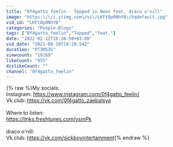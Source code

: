 ```yaml
---
title: "0f4gatto_feelin - Topped in Neon feat. draco o'nill"
image: "https:\/\/i.ytimg.com\/vi\/LKFt8p0NhY8\/hqdefault.jpg"
vid_id: "LKFt8p0NhY8"
categories: "People-Blogs"
tags: ["0f4gatto_feelin","Topped","feat."]
date: "2022-02-12T16:38:50+03:00"
vid_date: "2021-08-10T18:20:54Z"
duration: "PT3M53S"
viewcount: "19169"
likeCount: "955"
dislikeCount: ""
channel: "0f4gatto_feelin"
---
```

{% raw %}My socials:<br />Instagram: <a rel="nofollow" target="blank" href="https://www.instagram.com/0f4gatto_feelin/">https://www.instagram.com/0f4gatto_feelin/</a><br />Vk.club: <a rel="nofollow" target="blank" href="https://vk.com/0f4gatto_zaebalsya">https://vk.com/0f4gatto_zaebalsya</a><br /><br />Where to listen:<br /><a rel="nofollow" target="blank" href="https://links.freshtunes.com/ysmPk">https://links.freshtunes.com/ysmPk</a><br /><br />draco o'nill:<br />Vk.club: <a rel="nofollow" target="blank" href="https://vk.com/sickboyintertainment">https://vk.com/sickboyintertainment</a>{% endraw %}
